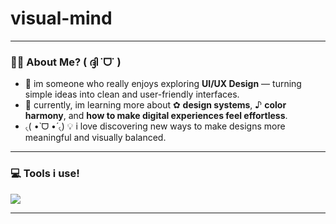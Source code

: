# visual-mind

---

### 👩🏻 About Me? ( ദ്ദി ˙ᗜ˙ )

- 🎨 im someone who really enjoys exploring **UI/UX Design** — turning simple ideas into clean and user-friendly interfaces.
- 🌱 currently, im learning more about ✿ **design systems**, ♪ **color harmony**, and **how to make digital experiences feel effortless**.
- ৻( •̀ ᗜ •́ ৻) 💡 i love discovering new ways to make designs more meaningful and visually balanced.

---

### 💻 Tools i use!
<p align="left">
  <img src="https://skillicons.dev/icons?i=figma,xd" />
</p>

---
